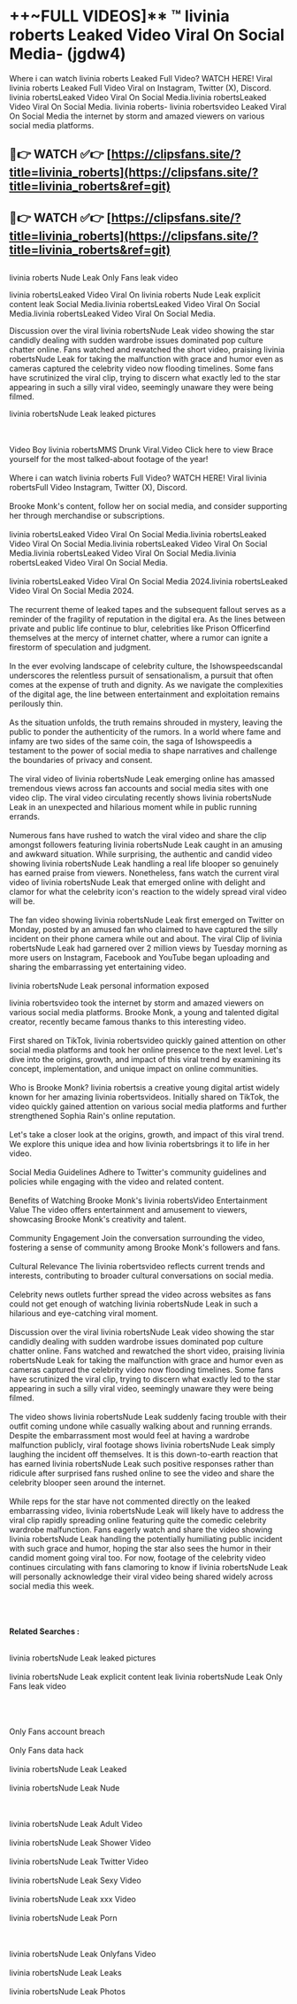 #  ++~FULL VIDEOS]** ™ livinia roberts Leaked Video Viral On Social Media- (jgdw4)

Where i can watch livinia roberts Leaked Full Video? WATCH HERE! Viral livinia roberts Leaked Full Video Viral on Instagram, Twitter (X), Discord.
livinia robertsLeaked Video Viral On Social Media.livinia robertsLeaked Video Viral On Social Media.
livinia roberts- livinia robertsvideo Leaked Viral On Social Media the internet by storm and amazed viewers on various social media platforms.



## 🔴👉 WATCH ✅👉 [https://clipsfans.site/?title=livinia_roberts](https://clipsfans.site/?title=livinia_roberts&ref=git)


## 🔴👉 WATCH ✅👉 [https://clipsfans.site/?title=livinia_roberts](https://clipsfans.site/?title=livinia_roberts&ref=git)
##


livinia roberts Nude Leak Only Fans leak video 


livinia robertsLeaked Video Viral On  livinia roberts Nude Leak explicit content leak Social Media.livinia robertsLeaked Video Viral On Social Media.livinia robertsLeaked Video Viral On Social Media.



Discussion over the viral livinia robertsNude Leak video showing the star candidly dealing with sudden wardrobe issues dominated pop culture chatter online. Fans watched and rewatched the short video, praising livinia robertsNude Leak for taking the malfunction with grace and humor even as cameras captured the celebrity video now flooding timelines. Some fans have scrutinized the viral clip, trying to discern what exactly led to the star appearing in such a silly viral video, seemingly unaware they were being filmed.


livinia robertsNude Leak leaked pictures


  <br>

  <br>
Video Boy livinia robertsMMS Drunk Viral.Video Click here to view Brace yourself for the most talked-about footage of the year!
<br><br>
Where i can watch livinia roberts Full Video? WATCH HERE! Viral livinia robertsFull Video Instagram, Twitter (X), Discord.
<br><br>
Brooke Monk's content, follow her on social media, and consider supporting her through merchandise or subscriptions.
<br><br>
livinia robertsLeaked Video Viral On Social Media.livinia robertsLeaked Video Viral On Social Media.livinia robertsLeaked Video Viral On Social Media.livinia robertsLeaked Video Viral On Social Media.livinia robertsLeaked Video Viral On Social Media.
<br><br>
livinia robertsLeaked Video Viral On Social Media 2024.livinia robertsLeaked Video Viral On Social Media 2024.
<br><br>
The recurrent theme of leaked tapes and the subsequent fallout serves as a reminder of the fragility of reputation in the digital era. As the lines between private and public life continue to blur, celebrities like Prison Officerfind themselves at the mercy of internet chatter, where a rumor can ignite a firestorm of speculation and judgment.
<br><br>
In the ever evolving landscape of celebrity culture, the Ishowspeedscandal underscores the relentless pursuit of sensationalism, a pursuit that often comes at the expense of truth and dignity. As we navigate the complexities of the digital age, the line between entertainment and exploitation remains perilously thin.
<br><br>
As the situation unfolds, the truth remains shrouded in mystery, leaving the public to ponder the authenticity of the rumors. In a world where fame and infamy are two sides of the same coin, the saga of Ishowspeedis a testament to the power of social media to shape narratives and challenge the boundaries of privacy and consent.
<br><br>
The viral video of livinia robertsNude Leak emerging online has amassed tremendous views across fan accounts and social media sites with one video clip. The viral video circulating recently shows livinia robertsNude Leak in an unexpected and hilarious moment while in public running errands.
<br><br>
Numerous fans have rushed to watch the viral video and share the clip amongst followers featuring livinia robertsNude Leak caught in an amusing and awkward situation. While surprising, the authentic and candid video showing livinia robertsNude Leak handling a real life blooper so genuinely has earned praise from viewers. Nonetheless, fans watch the current viral video of livinia robertsNude Leak that emerged online with delight and clamor for what the celebrity icon's reaction to the widely spread viral video will be.
<br><br>
The fan video showing livinia robertsNude Leak first emerged on Twitter on Monday, posted by an amused fan who claimed to have captured the silly incident on their phone camera while out and about. The viral Clip of livinia robertsNude Leak had garnered over 2 million views by Tuesday morning as more users on Instagram, Facebook and YouTube began uploading and sharing the embarrassing yet entertaining video.
<br><br>
livinia robertsNude Leak personal information exposed

livinia robertsvideo took the internet by storm and amazed viewers on various social media platforms. Brooke Monk, a young and talented digital creator, recently became famous thanks to this interesting video.
<br><br>
First shared on TikTok, livinia robertsvideo quickly gained attention on other social media platforms and took her online presence to the next level. Let's dive into the origins, growth, and impact of this viral trend by examining its concept, implementation, and unique impact on online communities.
<br><br>
Who is Brooke Monk? livinia robertsis a creative young digital artist widely known for her amazing livinia robertsvideos. Initially shared on TikTok, the video quickly gained attention on various social media platforms and further strengthened Sophia Rain's online reputation.
<br><br>
Let's take a closer look at the origins, growth, and impact of this viral trend. We explore this unique idea and how livinia robertsbrings it to life in her video.
<br><br>
Social Media Guidelines Adhere to Twitter's community guidelines and policies while engaging with the video and related content.
<br><br>
Benefits of Watching Brooke Monk's livinia robertsVideo Entertainment Value The video offers entertainment and amusement to viewers, showcasing Brooke Monk's creativity and talent.
<br><br>
Community Engagement Join the conversation surrounding the video, fostering a sense of community among Brooke Monk's followers and fans.
<br><br>
Cultural Relevance The livinia robertsvideo reflects current trends and interests, contributing to broader cultural conversations on social media.
<br><br>
Celebrity news outlets further spread the video across websites as fans could not get enough of watching livinia robertsNude Leak in such a hilarious and eye-catching viral moment.
<br><br>
Discussion over the viral livinia robertsNude Leak video showing the star candidly dealing with sudden wardrobe issues dominated pop culture chatter online. Fans watched and rewatched the short video, praising livinia robertsNude Leak for taking the malfunction with grace and humor even as cameras captured the celebrity video now flooding timelines. Some fans have scrutinized the viral clip, trying to discern what exactly led to the star appearing in such a silly viral video, seemingly unaware they were being filmed.
<br><br>
The video shows livinia robertsNude Leak suddenly facing trouble with their outfit coming undone while casually walking about and running errands. Despite the embarrassment most would feel at having a wardrobe malfunction publicly, viral footage shows livinia robertsNude Leak simply laughing the incident off themselves. It is this down-to-earth reaction that has earned livinia robertsNude Leak such positive responses rather than ridicule after surprised fans rushed online to see the video and share the celebrity blooper seen around the internet.
<br><br>
While reps for the star have not commented directly on the leaked embarrassing video, livinia robertsNude Leak will likely have to address the viral clip rapidly spreading online featuring quite the comedic celebrity wardrobe malfunction. Fans eagerly watch and share the video showing livinia robertsNude Leak handling the potentially humiliating public incident with such grace and humor, hoping the star also sees the humor in their candid moment going viral too. For now, footage of the celebrity video continues circulating with fans clamoring to know if livinia robertsNude Leak will personally acknowledge their viral video being shared widely across social media this week.
<br><br>

<br><br>
<strong>Related Searches :</strong>
<br><br>

livinia robertsNude Leak leaked pictures
<br><br>
livinia robertsNude Leak explicit content leak
livinia robertsNude Leak Only Fans leak video
<br><br>

<br><br>
Only Fans account breach
<br><br>
Only Fans data hack
<br><br>
livinia robertsNude Leak Leaked
<br><br>
livinia robertsNude Leak Nude

<br><br>
livinia robertsNude Leak Adult Video
<br><br>
livinia robertsNude Leak Shower Video
<br><br>
livinia robertsNude Leak Twitter Video
<br><br>
livinia robertsNude Leak Sexy Video
<br><br>
livinia robertsNude Leak xxx Video
<br><br>
livinia robertsNude Leak Porn

<br><br>
livinia robertsNude Leak Onlyfans Video
<br><br>
livinia robertsNude Leak Leaks
<br><br>
livinia robertsNude Leak Photos